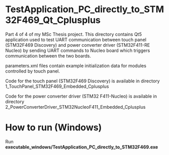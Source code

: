 # TestApplication_PC_directly_to_STM32F469_Qt_Cplusplus

Part 4 of 4 of my MSc Thesis project. This directory contains Qt5 application used to test UART communication between touch panel (STM32F469 Discovery) and power converter driver (STM32F411-RE Nucleo) by sending UART commands to Nucleo board which triggers communication between the two boards.

parameters.xml files contain example initialization data for modules controlled by touch panel.

Code for the touch panel (STM32F469 Discovery) is available in directory 1_TouchPanel_STM32F469_Embedded_Cplusplus

Code for the power converter driver (STM32 F411-Nucleo) is available in directory 2_PowerConverterDriver_STM32NucleoF411_Embedded_Cplusplus

# How to run (Windows)

Run\
**executable_windows/TestApplication_PC_directly_to_STM32F469.exe**
